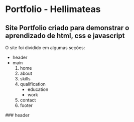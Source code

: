 # Portfolio - Hellimateas
## Site Portfolio criado para demonstrar o aprendizado de html, css e javascript
<p> 
  O site foi dividido em algumas seções:
  <ul>
    <li>header
    <li>main
      <ol>
        <li>home
        <li>about
        <li>skills
        <li>qualification
          <ul>
            <li>education
            <li>work
          </ul>
        <li>contact
        <li>footer
      </ol>
  </ul>
  
</p>
### header
